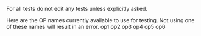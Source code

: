 For all tests do not edit any tests unless explicitly asked.

Here are the OP names currently available to use for testing.
Not using one of these names will result in an error.
op1
op2
op3
op4
op5
op6
